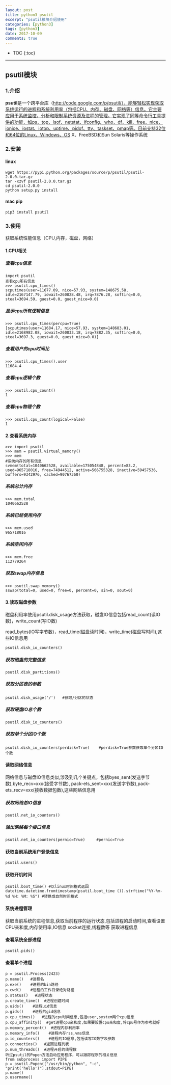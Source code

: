 ```yaml
---
layout: post
title: python3 psutil
excerpt: "psutil模块介绍使用"
categories: [python3]
tags: [python3]
date: 2017-10-09
comments: true
---
```


* TOC
{:toc}
---

## psutil模块

### 1.介绍

**psutil**是一个跨平台库（http://code.google.com/p/psutil/），能够轻松实现获取系统运行的进程和系统利用率（包括CPU、内存、磁盘、网络等）信息。它主要应用于系统监控，分析和限制系统资源及进程的管理。它实现了同等命令行工具提供的功能，如ps、top、lsof、netstat、ifconfig、who、df、kill、free、nice、ionice、iostat、iotop、uptime、pidof、tty、taskset、pmap等。目前支持32位和64位的Linux、Windows、OS X、FreeBSD和Sun Solaris等操作系统

### **2.安装**

#### linux

```
wget https://pypi.python.org/packages/source/p/psutil/psutil-2.0.0.tar.gz
tar -xzvf psutil-2.0.0.tar.gz
cd psutil-2.0.0
python setup.py install
```

#### mac pip

```
pip3 install psutil
```

### 3.使用

获取系统性能信息（CPU,内存，磁盘，网络）

#### 1.CPU相关

##### 查看cpu信息

```
import psutil
查看cpu所有信息
>>> psutil.cpu_times()
scputimes(user=11677.09, nice=57.93, system=148675.58, idle=2167147.79, iowait=260828.48, irq=7876.28, softirq=0.0, steal=3694.59, guest=0.0, guest_nice=0.0)
```

##### 显示cpu所有逻辑信息

```
>>> psutil.cpu_times(percpu=True)
[scputimes(user=11684.17, nice=57.93, system=148683.01, idle=2168982.08, iowait=260833.18, irq=7882.35, softirq=0.0, steal=3697.3, guest=0.0, guest_nice=0.0)]
```

##### 查看用户的cpu时间比

```
>>> psutil.cpu_times().user
11684.4
```

##### 查看cpu逻辑个数

```
>>> psutil.cpu_count()
1
```

##### 查看cpu物理个数

```
>>> psutil.cpu_count(logical=False)
1
```

#### 2.查看系统内存

```
>>> import psutil
>>> mem = psutil.virtual_memory()
>>> mem
#系统内存的所有信息
svmem(total=1040662528, available=175054848, percent=83.2, used=965718016, free=74944512, active=566755328, inactive=59457536, buffers=9342976, cached=90767360)
```

##### 系统总计内存

```
>>> mem.total
1040662528
```

##### 系统已经使用内存

```
>>> mem.used
965718016
```

##### 系统空闲内存

```
>>> mem.free
112779264
```

##### 获取swap内存信息

```
>>> psutil.swap_memory()
sswap(total=0, used=0, free=0, percent=0, sin=0, sout=0)
```

#### 3.读取磁盘参数

磁盘利用率使用psutil.disk_usage方法获取，磁盘IO信息包括read_count(读IO数)，write_count(写IO数)

read_bytes(IO写字节数)，read_time(磁盘读时间)，write_time(磁盘写时间),这些IO信息用

```
psutil.disk_io_counters()
```

##### 获取磁盘的完整信息

```
psutil.disk_partitions()
```

##### 获取分区表的参数

```
psutil.disk_usage('/')   #获取/分区的状态
```

##### 获取硬盘IO总个数

```
psutil.disk_io_counters()
```

##### 获取单个分区IO个数

```
psutil.disk_io_counters(perdisk=True)    #perdisk=True参数获取单个分区IO个数
```

#### 读取网络信息

网络信息与磁盘IO信息类似,涉及到几个关键点，包括byes_sent(发送字节数),byte_recv=xxx(接受字节数),
pack-ets_sent=xxx(发送字节数),pack-ets_recv=xxx(接收数据包数),这些网络信息用

##### 获取网络总IO信息

```
psutil.net_io_counters()  
```

##### 输出网络每个接口信息

```
psutil.net_io_counters(pernic=True)     #pernic=True
```

#### 获取当前系统用户登录信息

```
psutil.users()
```

#### 获取开机时间

```
psutil.boot_time() #以linux时间格式返回
datetime.datetime.fromtimestamp(psutil.boot_time ()).strftime("%Y-%m-%d %H: %M: %S") #转换成自然时间格式
```

#### 系统进程管理

获取当前系统的进程信息,获取当前程序的运行状态,包括进程的启动时间,查看设置CPU亲和度,内存使用率,IO信息
socket连接,线程数等
获取进程信息

#### 查看系统全部进程

```
psutil.pids()
```

#### 查看单个进程

```
p = psutil.Process(2423) 
p.name()   #进程名
p.exe()    #进程的bin路径
p.cwd()    #进程的工作目录绝对路径
p.status()   #进程状态
p.create_time()  #进程创建时间
p.uids()    #进程uid信息
p.gids()    #进程的gid信息
p.cpu_times()   #进程的cpu时间信息,包括user,system两个cpu信息
p.cpu_affinity()  #get进程cpu亲和度,如果要设置cpu亲和度,将cpu号作为参考就好
p.memory_percent()  #进程内存利用率
p.memory_info()    #进程内存rss,vms信息
p.io_counters()    #进程的IO信息,包括读写IO数字及参数
p.connectios()   #返回进程列表
p.num_threads()  #进程开启的线程数
听过psutil的Popen方法启动应用程序，可以跟踪程序的相关信息
from subprocess import PIPE
p = psutil.Popen(["/usr/bin/python", "-c", "print('hello')"],stdout=PIPE)
p.name()
p.username()
```


